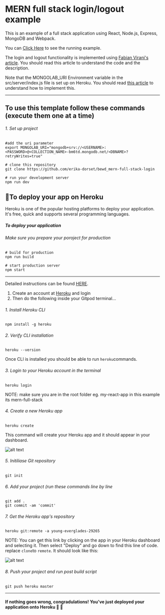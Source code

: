 # MERN full stack login/logout example
This is an example of a full stack application using React, Node.js, Express, MongoDB and Webpack.

You can [Click Here](https://polar-forest-71908.herokuapp.com/) to see the running example. 

The login and logout functionality is implemented using [Fabian Virani's article](https://medium.com/@faizanv/authentication-for-your-react-and-express-application-w-json-web-tokens-923515826e0#3c21).
You should read this article to understand the code and the description.
 
Note that the MONGOLAB_URI Environment variable in the src/server/index.js file is set up on Heroku. 
You should read [this article](https://www.freecodecamp.org/forum/t/how-to-deploy-your-mongodb-app-to-heroku/19347) to understand how to implement this.

---

##  To use this template follow these commands (execute them one at a time)
###### 1. Set up project
```linux
#add the uri parameter
export MONGOLAB_URI="mongodb+srv://<USERNAME>:<PASSWORD>@<COLLECTION_NAME>-bm6td.mongodb.net/<DBNAME>?retryWrites=true"

# clone this repository 
git clone https://github.com/erika-dorset/bewd_mern-full-stack-login

# run your development server
npm run dev
```
 
##  :clap:To deploy your app on Heroku
Heroku is one of the popular hosting platforms to deploy your application. It's free, quick and supports several programming languages.

##### To deploy your application

###### Make sure you prepare your poroject for production
```linux
# build for production
npm run build

# start production server
npm start
```
---

Detailed instructions can be found [HERE](https://devcenter.heroku.com/articles/heroku-cli).

1. Create an account at [Heroku](http://heroku.com/) and login
2. Then do the following inside your Gitpod terminal...

###### 1. Install Heroku CLl
```linux
npm install -g heroku
```

###### 2. Verify CLI installation
```linux
heroku --version
```

Once CLl is installed you should be able to run ```heroku```commands.

###### 3. Login to your Heroku account in the terminal
```linux
heroku login
```
NOTE: make sure you are in the root folder eg. my-react-app in this example its mern-full-stack

###### 4. Create a new Heroku app
```linux
heroku create
```
This command will create your Heroku app and it should appear in your dashboard.

![alt text](https://i.ibb.co/6yhGHJw/1506430728-Screen-Shot-2017-09-18-at-12-00-52-1.png "Heroku apps")

###### 5. Initiliase Git repository
```linux
git init
```
###### 6. Add your project (run these commands line by line
```linux
git add .
git commit -am 'commit'
```

###### 7. Get the Heroku app's repository 
```linux
heroku git:remote -a young-everglades-29265
```
NOTE: You can get this link by clicking on the app in your Heroku dashboard and selecting it. Then select "Deploy" and go down to find
this line of code. replace ```clone```to ```remote```. It should look like this:

![alt text](https://i.ibb.co/GnZZHPL/Capture.png "Heroku repository")

###### 8. Push your project and run post build script
```linux
git push heroku master
```
---

####  If nothing goes wrong, congradulations! You've just deployed your application onto Heroku :raised_hands: :star2:
